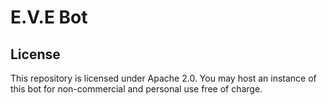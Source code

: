 # E.V.E Bot

## License

This repository is licensed under Apache 2.0.  You may host an instance of this bot for non-commercial and personal use free of charge.
